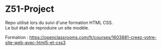 # Z51-Project
Repo utilisé lors du suivi d'une formation HTML CSS.    
Le but était de reproduire un site modèle.

Formation : https://openclassrooms.com/fr/courses/1603881-creez-votre-site-web-avec-html5-et-css3
